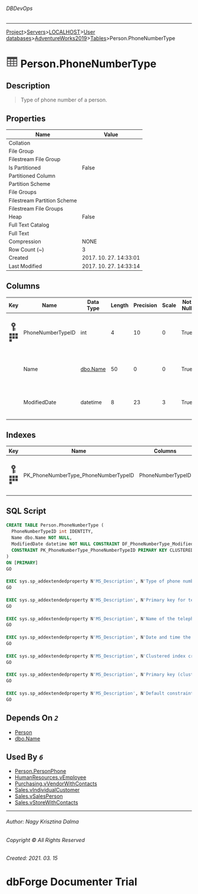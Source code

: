###### DBDevOps
___
[Project](../../../../../startpage.md)>[Servers](../../../../Servers.md)>[LOCALHOST](../../../LOCALHOST.md)>[User databases](../../UserDatabases.md)>[AdventureWorks2019](../AdventureWorks2019.md)>[Tables](Tables.md)>Person.PhoneNumberType


# ![logo](../../../../../Images/table.svg) Person.PhoneNumberType

## <a name="#Description"></a>Description
> Type of phone number of a person.
## <a name="#Properties"></a>Properties
|Name|Value|
|---|---|
|Collation||
|File Group||
|Filestream File Group||
|Is Partitioned|False|
|Partitioned Column||
|Partition Scheme||
|File Groups||
|Filestream Partition Scheme||
|Filestream File Groups||
|Heap|False|
|Full Text Catalog||
|Full Text||
|Compression|NONE|
|Row Count (~)|3|
|Created|2017. 10. 27. 14:33:01|
|Last Modified|2017. 10. 27. 14:33:14|


## <a name="#Columns"></a>Columns
|Key|Name|Data Type|Length|Precision|Scale|Not Null|Identity|Rule|Default|Computed|Persisted|Description
|---|---|---|---|---|---|---|---|---|---|---|---|---
|[![Primary Key PK_PhoneNumberType_PhoneNumberTypeID](../../../../../Images/primarykey.svg)](#Indexes)[![Cluster Key PK_PhoneNumberType_PhoneNumberTypeID](../../../../../Images/Cluster.svg)](#Indexes)|PhoneNumberTypeID|int|4|10|0|True|1 - 1|||False|False|Primary key for telephone number type records.|
||Name|[dbo.Name](../Programmability/Types/UserDefinedDataTypes/dbo.Name.md)|50|0|0|True||||False|False|Name of the telephone number type|
||ModifiedDate|datetime|8|23|3|True|||(getdate())|False|False|Date and time the record was last updated.|

## <a name="#Indexes"></a>Indexes
|Key|Name|Columns|Unique|Type|Description
|---|---|---|---|---|---
|[![Primary Key PK_PhoneNumberType_PhoneNumberTypeID](../../../../../Images/primarykey.svg)](#Indexes)[![Cluster Key PK_PhoneNumberType_PhoneNumberTypeID](../../../../../Images/Cluster.svg)](#Indexes)|PK_PhoneNumberType_PhoneNumberTypeID|PhoneNumberTypeID|True||Clustered index created by a primary key constraint.|

## <a name="#SqlScript"></a>SQL Script
```SQL
CREATE TABLE Person.PhoneNumberType (
  PhoneNumberTypeID int IDENTITY,
  Name dbo.Name NOT NULL,
  ModifiedDate datetime NOT NULL CONSTRAINT DF_PhoneNumberType_ModifiedDate DEFAULT (getdate()),
  CONSTRAINT PK_PhoneNumberType_PhoneNumberTypeID PRIMARY KEY CLUSTERED (PhoneNumberTypeID)
)
ON [PRIMARY]
GO

EXEC sys.sp_addextendedproperty N'MS_Description', N'Type of phone number of a person.', 'SCHEMA', N'Person', 'TABLE', N'PhoneNumberType'
GO

EXEC sys.sp_addextendedproperty N'MS_Description', N'Primary key for telephone number type records.', 'SCHEMA', N'Person', 'TABLE', N'PhoneNumberType', 'COLUMN', N'PhoneNumberTypeID'
GO

EXEC sys.sp_addextendedproperty N'MS_Description', N'Name of the telephone number type', 'SCHEMA', N'Person', 'TABLE', N'PhoneNumberType', 'COLUMN', N'Name'
GO

EXEC sys.sp_addextendedproperty N'MS_Description', N'Date and time the record was last updated.', 'SCHEMA', N'Person', 'TABLE', N'PhoneNumberType', 'COLUMN', N'ModifiedDate'
GO

EXEC sys.sp_addextendedproperty N'MS_Description', N'Clustered index created by a primary key constraint.', 'SCHEMA', N'Person', 'TABLE', N'PhoneNumberType', 'INDEX', N'PK_PhoneNumberType_PhoneNumberTypeID'
GO

EXEC sys.sp_addextendedproperty N'MS_Description', N'Primary key (clustered) constraint', 'SCHEMA', N'Person', 'TABLE', N'PhoneNumberType', 'CONSTRAINT', N'PK_PhoneNumberType_PhoneNumberTypeID'
GO

EXEC sys.sp_addextendedproperty N'MS_Description', N'Default constraint value of GETDATE()', 'SCHEMA', N'Person', 'TABLE', N'PhoneNumberType', 'CONSTRAINT', N'DF_PhoneNumberType_ModifiedDate'
GO
```

## <a name="#DependsOn"></a>Depends On _`2`_
- [Person](../Security/Schemas/Person.md)
- [dbo.Name](../Programmability/Types/UserDefinedDataTypes/dbo.Name.md)


## <a name="#UsedBy"></a>Used By _`6`_
- [Person.PersonPhone](Person.PersonPhone.md)
- [HumanResources.vEmployee](../Views/HumanResources.vEmployee.md)
- [Purchasing.vVendorWithContacts](../Views/Purchasing.vVendorWithContacts.md)
- [Sales.vIndividualCustomer](../Views/Sales.vIndividualCustomer.md)
- [Sales.vSalesPerson](../Views/Sales.vSalesPerson.md)
- [Sales.vStoreWithContacts](../Views/Sales.vStoreWithContacts.md)


___
###### Author: Nagy Krisztina Dalma
###### Copyright © All Rights Reserved
###### Created: 2021. 03. 15

# dbForge Documenter Trial